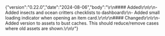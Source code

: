 {"version":"0.22.0","date":"2024-08-06","body":"\r\n#### Added\r\n\r\n- Added insects and ocean critters checklists to dashboard\r\n- Added small loading indicator when opening an item card.\r\n\r\n#### Changed\r\n\r\n- Added version to assets to bust caches. This should reduce/remove cases where old assets are shown.\r\n\r"}